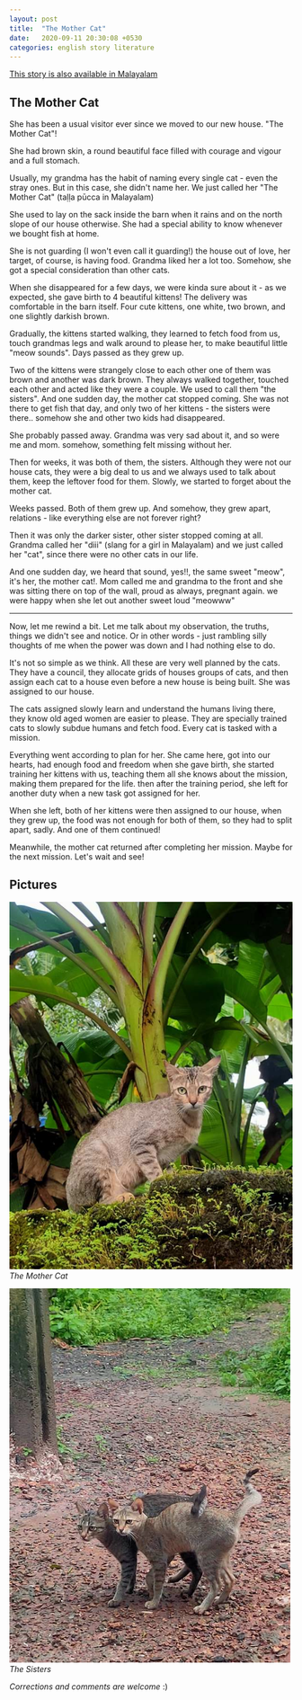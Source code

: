 ```yaml
---
layout: post
title:  "The Mother Cat"
date:   2020-09-11 20:30:08 +0530
categories: english story literature
---
```


[This story is also available in Malayalam](/mother-cat-malayalam)

## The Mother Cat


She has been a usual visitor ever since we moved to our new house. "The Mother Cat"!

She had brown skin, a round beautiful face filled with courage and vigour and a full stomach.

Usually, my grandma has the habit of naming every single cat - even the stray ones. But in this case, she didn't name her. We just called her "The Mother Cat" (taḷḷa pūcca in Malayalam)

She used to lay on the sack inside the barn when it rains and on the north slope of our house otherwise. She had a special ability to know whenever we bought fish at home.


She is not guarding (I won't even call it guarding!) the house out of love, her target, of course, is having food. Grandma liked her a lot too. Somehow, she got a special consideration than other cats.

When she disappeared for a few days, we were kinda sure about it - as we expected, she gave birth to 4 beautiful kittens! The delivery was comfortable in the barn itself. Four cute kittens, one white, two brown, and one slightly darkish brown.

Gradually, the kittens started walking, they learned to fetch food from us, touch grandmas legs and walk around to please her, to make beautiful little "meow sounds". Days passed as they grew up.


Two of the kittens were strangely close to each other one of them was brown and another was dark brown. They always walked together, touched each other and acted like they were a couple. We used to call them "the sisters". And one sudden day, the mother cat stopped coming. She was not there to get fish that day, and only two of her kittens - the sisters were there.. somehow she and other two kids had disappeared. 

She probably passed away. Grandma was very sad about it, and so were me and mom. somehow, something felt missing without her.

Then for weeks, it was both of them, the sisters. Although they were not our house cats, they were a big deal to us and we always used to talk about them, keep the leftover food for them. Slowly, we started to forget about the mother cat.

Weeks passed. Both of them grew up. And somehow, they grew apart, relations - like everything else are not forever right? 


Then it was only the darker sister, other sister stopped coming at all. Grandma called her "diii" (slang for a girl in Malayalam) and we just called her "cat", since there were no other cats in our life. 

And one sudden day, we heard that sound, yes!!, the same sweet "meow", it's her, the mother cat!. Mom called me and grandma to the front and she was sitting there on top of the wall, proud as always, pregnant again. we were happy when she let out another sweet loud "meowww"

---------------------

Now, let me rewind a bit. Let me talk about my observation, the truths, things we didn't see and notice. Or in other words - just rambling silly thoughts of me when the power was down and I had nothing else to do.


It's not so simple as we think. All these are very well planned by the cats. They have a council, they allocate grids of houses groups of cats, and then assign each cat to a house even before a new house is being built. She was assigned to our house. 


The cats assigned slowly learn and understand the humans living there, they know old aged women are easier to please. They are specially trained cats to slowly subdue humans and fetch food. Every cat is tasked with a mission.


Everything went according to plan for her. She came here, got into our hearts, had enough food and freedom when she gave birth, she started training her kittens with us, teaching them all she knows about the mission, making them prepared for the life. then after the training period, she left for another duty when a new task got assigned for her.

When she left, both of her kittens were then assigned to our house, when they grew up, the food was not enough for both of them, so they had to split apart, sadly. And one of them continued!


Meanwhile, the mother cat returned after completing her mission. Maybe for the next mission. Let's wait and see!

## Pictures

![The Mother Cat](/assets/cats/the_mother_cat.jpg)
_The Mother Cat_

![The Sisters](/assets/cats/the_sisters.jpg)
_The Sisters_

_Corrections and comments are welcome_ :)

